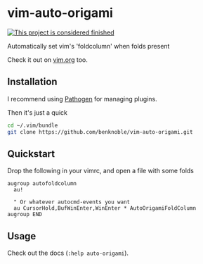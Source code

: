 # vim-auto-origami

[![This project is considered finished](https://img.shields.io/badge/status-finished-success.svg)](https://benknoble.github.io/status/finished/)

Automatically set vim's 'foldcolumn' when folds present

Check it out on [vim.org](http://www.vim.org/scripts/script.php?script_id=5601)
too.

## Installation

I recommend using [Pathogen](https://github.com/tpope/vim-pathogen) for managing
plugins.

Then it's just a quick

```bash
cd ~/.vim/bundle
git clone https://github.com/benknoble/vim-auto-origami.git
```

## Quickstart

Drop the following in your vimrc, and open a file with some folds
```vim
augroup autofoldcolumn
  au!

  " Or whatever autocmd-events you want
  au CursorHold,BufWinEnter,WinEnter * AutoOrigamiFoldColumn
augroup END
```

## Usage

Check out the docs (`:help auto-origami`).
